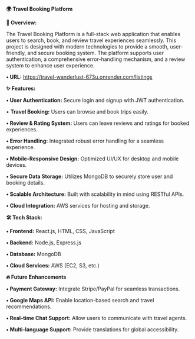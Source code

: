 **🌍 Travel Booking Platform**

**🚀 Overview:**

The Travel Booking Platform is a full-stack web application that enables users to search, book, and review travel experiences seamlessly. This project is designed with modern technologies to provide a smooth, user-friendly, and secure booking system. The platform supports user authentication, a comprehensive error-handling mechanism, and a review system to enhance user experience.

**•	URL:** https://travel-wanderlust-673u.onrender.com/listings

**✨ Features:**

**•	**User Authentication:**** Secure login and signup with JWT authentication.

•	**Travel Booking:** Users can browse and book trips easily.

**•	Review & Rating System:** Users can leave reviews and ratings for booked experiences.

**•	Error Handling:** Integrated robust error handling for a seamless experience.

**•	Mobile-Responsive Design:** Optimized UI/UX for desktop and mobile devices.

**•	Secure Data Storage:** Utilizes MongoDB to securely store user and booking details.

**•	Scalable Architecture:** Built with scalability in mind using RESTful APIs.

**•	Cloud Integration:** AWS services for hosting and storage.

**🛠️ Tech Stack:**

**•	Frontend:** React.js, HTML, CSS, JavaScript

**•	Backend:** Node.js, Express.js

**•	Database:** MongoDB

**•	Cloud Services:** AWS (EC2, S3, etc.)

**🔥 Future Enhancements**

**•	Payment Gateway:** Integrate Stripe/PayPal for seamless transactions.

**•	Google Maps API:** Enable location-based search and travel recommendations.

**•	Real-time Chat Support:** Allow users to communicate with travel agents.

**•	Multi-language Support:** Provide translations for global accessibility.

